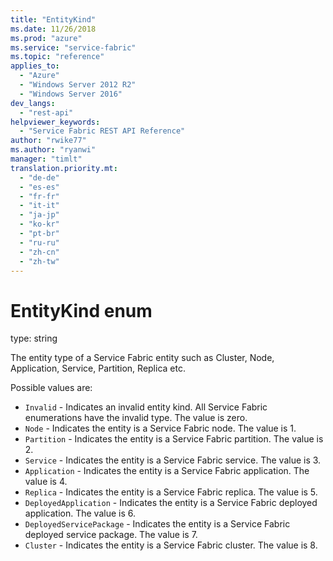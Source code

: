 ```yaml
---
title: "EntityKind"
ms.date: 11/26/2018
ms.prod: "azure"
ms.service: "service-fabric"
ms.topic: "reference"
applies_to: 
  - "Azure"
  - "Windows Server 2012 R2"
  - "Windows Server 2016"
dev_langs: 
  - "rest-api"
helpviewer_keywords: 
  - "Service Fabric REST API Reference"
author: "rwike77"
ms.author: "ryanwi"
manager: "timlt"
translation.priority.mt: 
  - "de-de"
  - "es-es"
  - "fr-fr"
  - "it-it"
  - "ja-jp"
  - "ko-kr"
  - "pt-br"
  - "ru-ru"
  - "zh-cn"
  - "zh-tw"
---
```

# EntityKind enum

type: string

The entity type of a Service Fabric entity such as Cluster, Node, Application, Service, Partition, Replica etc.

Possible values are: 

  - `Invalid` - Indicates an invalid entity kind. All Service Fabric enumerations have the invalid type. The value is zero.
  - `Node` - Indicates the entity is a Service Fabric node. The value is 1.
  - `Partition` - Indicates the entity is a Service Fabric partition. The value is 2.
  - `Service` - Indicates the entity is a Service Fabric service. The value is 3.
  - `Application` - Indicates the entity is a Service Fabric application. The value is 4.
  - `Replica` - Indicates the entity is a Service Fabric replica. The value is 5.
  - `DeployedApplication` - Indicates the entity is a Service Fabric deployed application. The value is 6.
  - `DeployedServicePackage` - Indicates the entity is a Service Fabric deployed service package. The value is 7.
  - `Cluster` - Indicates the entity is a Service Fabric cluster. The value is 8.


